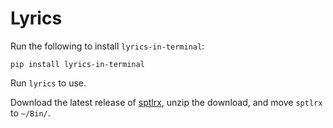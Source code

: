 # Lyrics

Run the following to install `lyrics-in-terminal`:

```
pip install lyrics-in-terminal
```

Run `lyrics` to use.

Download the latest release of [sptlrx](https://github.com/raitonoberu/sptlrx), unzip the download, and move `sptlrx` to `~/Bin/`.

